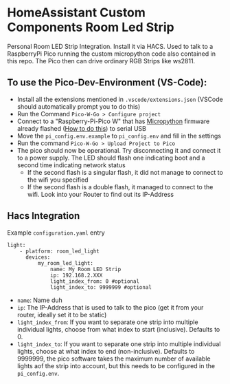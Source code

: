 # HomeAssistant Custom Components Room Led Strip

Personal Room LED Strip Integration. Install it via HACS.
Used to talk to a RaspberryPi Pico running the custom micropython code also contained in this repo.
The Pico then can drive ordinary RGB Strips like ws2811.

## To use the Pico-Dev-Environment (VS-Code):

-   Install all the extensions mentioned in `.vscode/extensions.json` (VSCode should automatically prompt you to do this)
-   Run the Command `Pico-W-Go > Configure project`
-   Connect to a "Raspberry-Pi-Pico W" that has [Micropython](https://micropython.org/) firmware already flashed ([How to do this](https://www.raspberrypi.com/documentation/microcontrollers/micropython.html#drag-and-drop-micropython)) to serial USB
-   Move the `pi_config.env.example` to `pi_config.env` and fill in the settings
-   Run the command `Pico-W-Go > Upload Project to Pico`
-   The pico should now be operational. Try disconnecting it and connect it to a power supply. The LED should flash one indicating boot and a second time indicating network status
    -   If the second flash is a singular flash, it did not manage to connect to the wifi you specified
    -   If the second flash is a double flash, it managed to connect to the wifi. Look into your Router to find out its IP-Address

## Hacs Integration

Example `configuration.yaml` entry

```
light:
    - platform: room_led_light
      devices:
          my_room_led_light:
              name: My Room LED Strip
              ip: 192.168.2.XXX
              light_index_from: 0 #optional
              light_index_to: 9999999 #optional
```

-   `name`: Name duh
-   `ip`: The IP-Address that is used to talk to the pico (get it from your router, ideally set it to be static)
-   `light_index_from`: If you want to separate one strip into multiple individual lights, choose from what index to start (inclusive). Defaults to 0.
-   `light_index_to`: If you want to separate one strip into multiple individual lights, choose at what index to end (non-inclusive). Defaults to 9999999, the pico software takes the maximum number of available lights aof the strip into account, but this needs to be configured in the `pi_config.env`.
